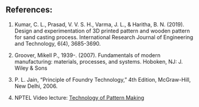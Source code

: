 ## References:

1. Kumar, C. L., Prasad, V. V. S. H., Varma, J. L., & Haritha, B. N. (2019). Design and experimentation of 3D printed pattern and wooden pattern for sand casting process. International Research Journal of Engineering and Technology, 6(4), 3685-3690.

2. Groover, Mikell P., 1939-. (2007). Fundamentals of modern manufacturing: materials, processes, and systems. Hoboken, NJ: J. Wiley & Sons

3. P. L. Jain, “Principle of Foundry Technology,” 4th Edition, McGraw-Hill, New Delhi, 2006.

4. NPTEL Video lecture: [Technology of Pattern Making](https://archive.nptel.ac.in/courses/112/107/112107215/)
